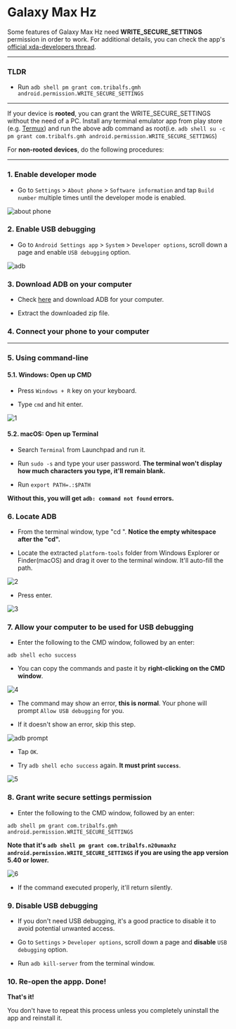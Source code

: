 # Galaxy Max Hz

Some features of Galaxy Max Hz need **WRITE_SECURE_SETTINGS** permission in order to work. For additional details, you can check the app's [official xda-developers thread](https://forum.xda-developers.com/t/app-galaxy-max-hz-refresh-rate-control-quick-resolution-switcher-screen-off-mods-adaptive-mod-keep-high-adaptive-on-power-saving-mode-and-more.4181447/).

----------------------
### TLDR

 * Run `adb shell pm grant com.tribalfs.gmh android.permission.WRITE_SECURE_SETTINGS`

----------------------

If your device is **rooted**, you can grant the WRITE_SECURE_SETTINGS without the need of a PC.  Install any terminal emulator app from play store (e.g. [Termux](https://play.google.com/store/apps/details?id=com.termux)) and run the above adb command as root(i.e. `adb shell su -c pm grant com.tribalfs.gmh android.permission.WRITE_SECURE_SETTINGS`)

For  **non-rooted devices**, do the following procedures:

----------------------

### 1. Enable developer mode

 * Go to `Settings` > `About phone` > `Software information` and tap `Build number` multiple times until the developer mode is enabled.

![about phone](about_phone.png)

### 2. Enable USB debugging

 * Go to `Android Settings app` > `System` > `Developer options`, scroll down a page and enable `USB debugging` option.

![adb](adb.png)

### 3. Download ADB on your computer

 * Check [here](https://www.xda-developers.com/google-releases-separate-adb-and-fastboot-binary-downloads) and download ADB for your computer.

 * Extract the downloaded zip file.

### 4. Connect your phone to your computer

----------------------

### 5. Using command-line

#### 5.1. Windows: Open up CMD

 * Press `Windows + R` key on your keyboard.

 * Type `cmd` and hit enter.

![1](1.png)

#### 5.2. macOS: Open up Terminal

 * Search `Terminal` from Launchpad and run it.

 * Run `sudo -s` and type your user password. **The terminal won't display how much characters you type, it'll remain blank.**

 * Run `export PATH=.:$PATH`

 **Without this, you will get `adb: command not found` errors.**

### 6. Locate ADB

 * From the terminal window, type "cd ". **Notice the empty whitespace after the "cd".**

 * Locate the extracted `platform-tools` folder from Windows Explorer or Finder(macOS) and drag it over to the terminal window. It'll auto-fill the path.

![2](2.png)

 * Press enter.

![3](3.png)

### 7. Allow your computer to be used for USB debugging

 * Enter the following to the CMD window, followed by an enter:

 ```adb shell echo success```

 * You can copy the commands and paste it by **right-clicking on the CMD window**.

![4](4.png)

 * The command may show an error, **this is normal**. Your phone will prompt `Allow USB debugging` for you.

 * If it doesn't show an error, skip this step.

![adb prompt](adb_prompt.jpg)

 * Tap `OK`.

 * Try `adb shell echo success` again. **It must print `success`**.

![5](5.png)

### 8. Grant write secure settings permission

 * Enter the following to the CMD window, followed by an enter:

 ```adb shell pm grant com.tribalfs.gmh android.permission.WRITE_SECURE_SETTINGS```

 **Note that it's ```adb shell pm grant com.tribalfs.n20umaxhz android.permission.WRITE_SECURE_SETTINGS``` if you are using the app version 5.40 or lower.**


![6](6.png)

 * If the command executed properly, it'll return silently.

### 9. Disable USB debugging

 * If you don't need USB debugging, it's a good practice to disable it to avoid potential unwanted access.

 * Go to `Settings` > `Developer options`, scroll down a page and **disable** `USB debugging` option.

 * Run `adb kill-server` from the terminal window.

### 10. Re-open the appp. Done! 

**That's it!**

You don't have to repeat this process unless you completely uninstall the app and reinstall it.
